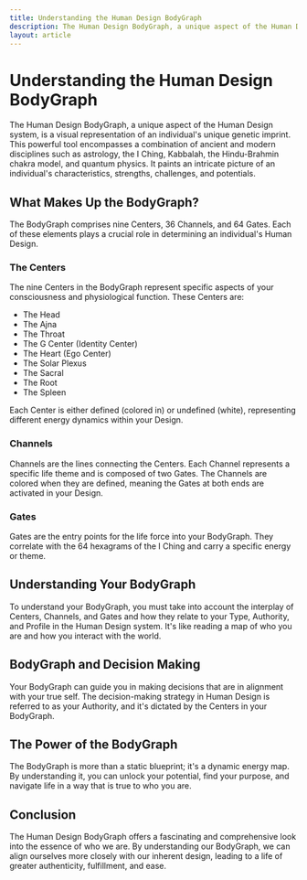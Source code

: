 ```yaml
---
title: Understanding the Human Design BodyGraph
description: The Human Design BodyGraph, a unique aspect of the Human Design system, is a visual representation of an individual's unique genetic imprint. This powerful tool encompasses a combination of ancient and modern disciplines such as astrology, the I Ching, Kabbalah, the Hindu-Brahmin chakra model, and quantum physics. It paints an intricate picture of an individual's characteristics, strengths, challenges, and potentials.
layout: article
---
```

# Understanding the Human Design BodyGraph

The Human Design BodyGraph, a unique aspect of the Human Design system, is a visual representation of an individual's unique genetic imprint. This powerful tool encompasses a combination of ancient and modern disciplines such as astrology, the I Ching, Kabbalah, the Hindu-Brahmin chakra model, and quantum physics. It paints an intricate picture of an individual's characteristics, strengths, challenges, and potentials.

## What Makes Up the BodyGraph?

The BodyGraph comprises nine Centers, 36 Channels, and 64 Gates. Each of these elements plays a crucial role in determining an individual's Human Design.

### The Centers

The nine Centers in the BodyGraph represent specific aspects of your consciousness and physiological function. These Centers are:

- The Head
- The Ajna
- The Throat
- The G Center (Identity Center)
- The Heart (Ego Center)
- The Solar Plexus
- The Sacral
- The Root
- The Spleen

Each Center is either defined (colored in) or undefined (white), representing different energy dynamics within your Design.

### Channels

Channels are the lines connecting the Centers. Each Channel represents a specific life theme and is composed of two Gates. The Channels are colored when they are defined, meaning the Gates at both ends are activated in your Design.

### Gates

Gates are the entry points for the life force into your BodyGraph. They correlate with the 64 hexagrams of the I Ching and carry a specific energy or theme.

## Understanding Your BodyGraph

To understand your BodyGraph, you must take into account the interplay of Centers, Channels, and Gates and how they relate to your Type, Authority, and Profile in the Human Design system. It's like reading a map of who you are and how you interact with the world.

## BodyGraph and Decision Making

Your BodyGraph can guide you in making decisions that are in alignment with your true self. The decision-making strategy in Human Design is referred to as your Authority, and it's dictated by the Centers in your BodyGraph.

## The Power of the BodyGraph

The BodyGraph is more than a static blueprint; it's a dynamic energy map. By understanding it, you can unlock your potential, find your purpose, and navigate life in a way that is true to who you are.

## Conclusion

The Human Design BodyGraph offers a fascinating and comprehensive look into the essence of who we are. By understanding our BodyGraph, we can align ourselves more closely with our inherent design, leading to a life of greater authenticity, fulfillment, and ease.
